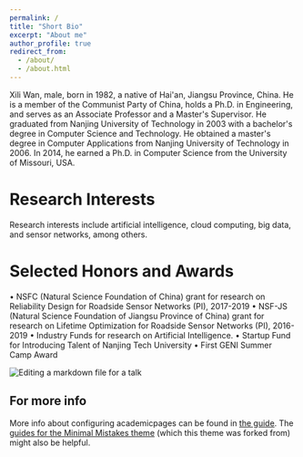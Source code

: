 ```yaml
---
permalink: /
title: "Short Bio"
excerpt: "About me"
author_profile: true
redirect_from: 
  - /about/
  - /about.html
---
```


Xili Wan, male, born in 1982, a native of Hai'an, Jiangsu Province, China. He is a member of the Communist Party of China, holds a Ph.D. in Engineering, and serves as an Associate Professor and a Master's Supervisor. He graduated from Nanjing University of Technology in 2003 with a bachelor's degree in Computer Science and Technology. He obtained a master's degree in Computer Applications from Nanjing University of Technology in 2006. In 2014, he earned a Ph.D. in Computer Science from the University of Missouri, USA.

Research Interests
======
Research interests include artificial intelligence, cloud computing, big data, and sensor networks, among others.

Selected Honors and Awards
======
• NSFC (Natural Science Foundation of China) grant for research on Reliability Design for Roadside Sensor Networks (PI), 2017-2019 
• NSF-JS (Natural Science Foundation of Jiangsu Province of China) grant for research on Lifetime Optimization for Roadside Sensor Networks (PI),  2016-2019 
• Industry Funds for research on Artificial Intelligence.
• Startup Fund for Introducing Talent of Nanjing Tech University 
• First GENI Summer Camp Award

![Editing a markdown file for a talk](/images/editing-talk.png)

For more info
------
More info about configuring academicpages can be found in [the guide](https://academicpages.github.io/markdown/). The [guides for the Minimal Mistakes theme](https://mmistakes.github.io/minimal-mistakes/docs/configuration/) (which this theme was forked from) might also be helpful.
